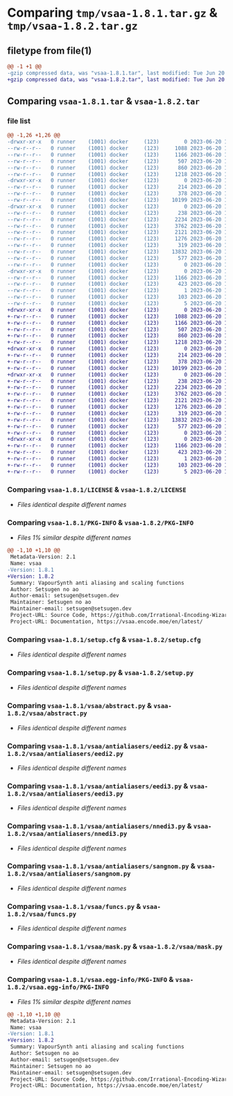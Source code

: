 # Comparing `tmp/vsaa-1.8.1.tar.gz` & `tmp/vsaa-1.8.2.tar.gz`

## filetype from file(1)

```diff
@@ -1 +1 @@
-gzip compressed data, was "vsaa-1.8.1.tar", last modified: Tue Jun 20 14:42:07 2023, max compression
+gzip compressed data, was "vsaa-1.8.2.tar", last modified: Tue Jun 20 14:47:01 2023, max compression
```

## Comparing `vsaa-1.8.1.tar` & `vsaa-1.8.2.tar`

### file list

```diff
@@ -1,26 +1,26 @@
-drwxr-xr-x   0 runner    (1001) docker     (123)        0 2023-06-20 14:42:07.029135 vsaa-1.8.1/
--rw-r--r--   0 runner    (1001) docker     (123)     1088 2023-06-20 14:41:41.000000 vsaa-1.8.1/LICENSE
--rw-r--r--   0 runner    (1001) docker     (123)     1166 2023-06-20 14:42:07.029135 vsaa-1.8.1/PKG-INFO
--rw-r--r--   0 runner    (1001) docker     (123)      507 2023-06-20 14:41:41.000000 vsaa-1.8.1/README.md
--rw-r--r--   0 runner    (1001) docker     (123)      860 2023-06-20 14:42:07.033135 vsaa-1.8.1/setup.cfg
--rw-r--r--   0 runner    (1001) docker     (123)     1218 2023-06-20 14:41:41.000000 vsaa-1.8.1/setup.py
-drwxr-xr-x   0 runner    (1001) docker     (123)        0 2023-06-20 14:42:07.029135 vsaa-1.8.1/vsaa/
--rw-r--r--   0 runner    (1001) docker     (123)      214 2023-06-20 14:41:41.000000 vsaa-1.8.1/vsaa/__init__.py
--rw-r--r--   0 runner    (1001) docker     (123)      378 2023-06-20 14:41:41.000000 vsaa-1.8.1/vsaa/_metadata.py
--rw-r--r--   0 runner    (1001) docker     (123)    10199 2023-06-20 14:41:41.000000 vsaa-1.8.1/vsaa/abstract.py
-drwxr-xr-x   0 runner    (1001) docker     (123)        0 2023-06-20 14:42:07.029135 vsaa-1.8.1/vsaa/antialiasers/
--rw-r--r--   0 runner    (1001) docker     (123)      238 2023-06-20 14:41:41.000000 vsaa-1.8.1/vsaa/antialiasers/__init__.py
--rw-r--r--   0 runner    (1001) docker     (123)     2234 2023-06-20 14:41:41.000000 vsaa-1.8.1/vsaa/antialiasers/eedi2.py
--rw-r--r--   0 runner    (1001) docker     (123)     3762 2023-06-20 14:41:41.000000 vsaa-1.8.1/vsaa/antialiasers/eedi3.py
--rw-r--r--   0 runner    (1001) docker     (123)     2121 2023-06-20 14:41:41.000000 vsaa-1.8.1/vsaa/antialiasers/nnedi3.py
--rw-r--r--   0 runner    (1001) docker     (123)     1276 2023-06-20 14:41:41.000000 vsaa-1.8.1/vsaa/antialiasers/sangnom.py
--rw-r--r--   0 runner    (1001) docker     (123)      319 2023-06-20 14:41:41.000000 vsaa-1.8.1/vsaa/enums.py
--rw-r--r--   0 runner    (1001) docker     (123)    13832 2023-06-20 14:41:41.000000 vsaa-1.8.1/vsaa/funcs.py
--rw-r--r--   0 runner    (1001) docker     (123)      577 2023-06-20 14:41:41.000000 vsaa-1.8.1/vsaa/mask.py
--rw-r--r--   0 runner    (1001) docker     (123)        0 2023-06-20 14:41:41.000000 vsaa-1.8.1/vsaa/py.typed
-drwxr-xr-x   0 runner    (1001) docker     (123)        0 2023-06-20 14:42:07.029135 vsaa-1.8.1/vsaa.egg-info/
--rw-r--r--   0 runner    (1001) docker     (123)     1166 2023-06-20 14:42:07.000000 vsaa-1.8.1/vsaa.egg-info/PKG-INFO
--rw-r--r--   0 runner    (1001) docker     (123)      423 2023-06-20 14:42:07.000000 vsaa-1.8.1/vsaa.egg-info/SOURCES.txt
--rw-r--r--   0 runner    (1001) docker     (123)        1 2023-06-20 14:42:07.000000 vsaa-1.8.1/vsaa.egg-info/dependency_links.txt
--rw-r--r--   0 runner    (1001) docker     (123)      103 2023-06-20 14:42:07.000000 vsaa-1.8.1/vsaa.egg-info/requires.txt
--rw-r--r--   0 runner    (1001) docker     (123)        5 2023-06-20 14:42:07.000000 vsaa-1.8.1/vsaa.egg-info/top_level.txt
+drwxr-xr-x   0 runner    (1001) docker     (123)        0 2023-06-20 14:47:01.029363 vsaa-1.8.2/
+-rw-r--r--   0 runner    (1001) docker     (123)     1088 2023-06-20 14:46:37.000000 vsaa-1.8.2/LICENSE
+-rw-r--r--   0 runner    (1001) docker     (123)     1166 2023-06-20 14:47:01.029363 vsaa-1.8.2/PKG-INFO
+-rw-r--r--   0 runner    (1001) docker     (123)      507 2023-06-20 14:46:37.000000 vsaa-1.8.2/README.md
+-rw-r--r--   0 runner    (1001) docker     (123)      860 2023-06-20 14:47:01.029363 vsaa-1.8.2/setup.cfg
+-rw-r--r--   0 runner    (1001) docker     (123)     1218 2023-06-20 14:46:37.000000 vsaa-1.8.2/setup.py
+drwxr-xr-x   0 runner    (1001) docker     (123)        0 2023-06-20 14:47:01.025364 vsaa-1.8.2/vsaa/
+-rw-r--r--   0 runner    (1001) docker     (123)      214 2023-06-20 14:46:37.000000 vsaa-1.8.2/vsaa/__init__.py
+-rw-r--r--   0 runner    (1001) docker     (123)      378 2023-06-20 14:46:37.000000 vsaa-1.8.2/vsaa/_metadata.py
+-rw-r--r--   0 runner    (1001) docker     (123)    10199 2023-06-20 14:46:37.000000 vsaa-1.8.2/vsaa/abstract.py
+drwxr-xr-x   0 runner    (1001) docker     (123)        0 2023-06-20 14:47:01.029363 vsaa-1.8.2/vsaa/antialiasers/
+-rw-r--r--   0 runner    (1001) docker     (123)      238 2023-06-20 14:46:37.000000 vsaa-1.8.2/vsaa/antialiasers/__init__.py
+-rw-r--r--   0 runner    (1001) docker     (123)     2234 2023-06-20 14:46:37.000000 vsaa-1.8.2/vsaa/antialiasers/eedi2.py
+-rw-r--r--   0 runner    (1001) docker     (123)     3762 2023-06-20 14:46:37.000000 vsaa-1.8.2/vsaa/antialiasers/eedi3.py
+-rw-r--r--   0 runner    (1001) docker     (123)     2121 2023-06-20 14:46:37.000000 vsaa-1.8.2/vsaa/antialiasers/nnedi3.py
+-rw-r--r--   0 runner    (1001) docker     (123)     1276 2023-06-20 14:46:37.000000 vsaa-1.8.2/vsaa/antialiasers/sangnom.py
+-rw-r--r--   0 runner    (1001) docker     (123)      319 2023-06-20 14:46:37.000000 vsaa-1.8.2/vsaa/enums.py
+-rw-r--r--   0 runner    (1001) docker     (123)    13832 2023-06-20 14:46:37.000000 vsaa-1.8.2/vsaa/funcs.py
+-rw-r--r--   0 runner    (1001) docker     (123)      577 2023-06-20 14:46:37.000000 vsaa-1.8.2/vsaa/mask.py
+-rw-r--r--   0 runner    (1001) docker     (123)        0 2023-06-20 14:46:37.000000 vsaa-1.8.2/vsaa/py.typed
+drwxr-xr-x   0 runner    (1001) docker     (123)        0 2023-06-20 14:47:01.025364 vsaa-1.8.2/vsaa.egg-info/
+-rw-r--r--   0 runner    (1001) docker     (123)     1166 2023-06-20 14:47:01.000000 vsaa-1.8.2/vsaa.egg-info/PKG-INFO
+-rw-r--r--   0 runner    (1001) docker     (123)      423 2023-06-20 14:47:01.000000 vsaa-1.8.2/vsaa.egg-info/SOURCES.txt
+-rw-r--r--   0 runner    (1001) docker     (123)        1 2023-06-20 14:47:01.000000 vsaa-1.8.2/vsaa.egg-info/dependency_links.txt
+-rw-r--r--   0 runner    (1001) docker     (123)      103 2023-06-20 14:47:01.000000 vsaa-1.8.2/vsaa.egg-info/requires.txt
+-rw-r--r--   0 runner    (1001) docker     (123)        5 2023-06-20 14:47:01.000000 vsaa-1.8.2/vsaa.egg-info/top_level.txt
```

### Comparing `vsaa-1.8.1/LICENSE` & `vsaa-1.8.2/LICENSE`

 * *Files identical despite different names*

### Comparing `vsaa-1.8.1/PKG-INFO` & `vsaa-1.8.2/PKG-INFO`

 * *Files 1% similar despite different names*

```diff
@@ -1,10 +1,10 @@
 Metadata-Version: 2.1
 Name: vsaa
-Version: 1.8.1
+Version: 1.8.2
 Summary: VapourSynth anti aliasing and scaling functions
 Author: Setsugen no ao
 Author-email: setsugen@setsugen.dev
 Maintainer: Setsugen no ao
 Maintainer-email: setsugen@setsugen.dev
 Project-URL: Source Code, https://github.com/Irrational-Encoding-Wizardry/vs-aa
 Project-URL: Documentation, https://vsaa.encode.moe/en/latest/
```

### Comparing `vsaa-1.8.1/setup.cfg` & `vsaa-1.8.2/setup.cfg`

 * *Files identical despite different names*

### Comparing `vsaa-1.8.1/setup.py` & `vsaa-1.8.2/setup.py`

 * *Files identical despite different names*

### Comparing `vsaa-1.8.1/vsaa/abstract.py` & `vsaa-1.8.2/vsaa/abstract.py`

 * *Files identical despite different names*

### Comparing `vsaa-1.8.1/vsaa/antialiasers/eedi2.py` & `vsaa-1.8.2/vsaa/antialiasers/eedi2.py`

 * *Files identical despite different names*

### Comparing `vsaa-1.8.1/vsaa/antialiasers/eedi3.py` & `vsaa-1.8.2/vsaa/antialiasers/eedi3.py`

 * *Files identical despite different names*

### Comparing `vsaa-1.8.1/vsaa/antialiasers/nnedi3.py` & `vsaa-1.8.2/vsaa/antialiasers/nnedi3.py`

 * *Files identical despite different names*

### Comparing `vsaa-1.8.1/vsaa/antialiasers/sangnom.py` & `vsaa-1.8.2/vsaa/antialiasers/sangnom.py`

 * *Files identical despite different names*

### Comparing `vsaa-1.8.1/vsaa/funcs.py` & `vsaa-1.8.2/vsaa/funcs.py`

 * *Files identical despite different names*

### Comparing `vsaa-1.8.1/vsaa/mask.py` & `vsaa-1.8.2/vsaa/mask.py`

 * *Files identical despite different names*

### Comparing `vsaa-1.8.1/vsaa.egg-info/PKG-INFO` & `vsaa-1.8.2/vsaa.egg-info/PKG-INFO`

 * *Files 1% similar despite different names*

```diff
@@ -1,10 +1,10 @@
 Metadata-Version: 2.1
 Name: vsaa
-Version: 1.8.1
+Version: 1.8.2
 Summary: VapourSynth anti aliasing and scaling functions
 Author: Setsugen no ao
 Author-email: setsugen@setsugen.dev
 Maintainer: Setsugen no ao
 Maintainer-email: setsugen@setsugen.dev
 Project-URL: Source Code, https://github.com/Irrational-Encoding-Wizardry/vs-aa
 Project-URL: Documentation, https://vsaa.encode.moe/en/latest/
```

